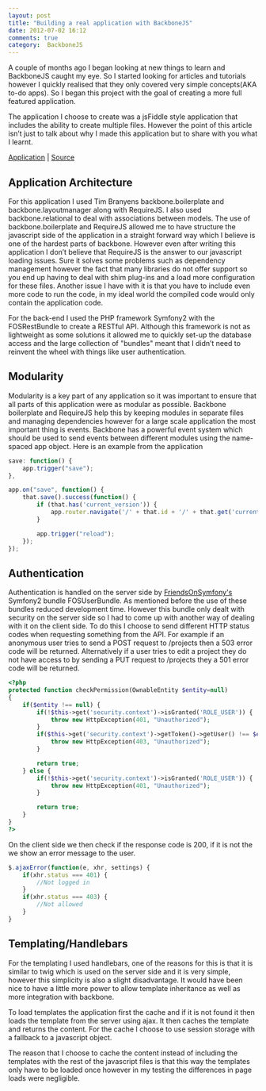 ```yaml
---
layout: post
title: "Building a real application with BackboneJS"
date: 2012-07-02 16:12
comments: true
category:  BackboneJS
---
```


A couple of months ago I began looking at new things to learn and BackboneJS caught my eye. So I started looking for articles and tutorials however I quickly realised that they only covered very simple concepts(AKA to-do apps). So I began this project with the goal of creating a more full featured application.

The application I choose to create was a jsFiddle style application  that includes the ability to create multiple files.  However the point of this article isn’t just to talk about why I made this application but to share with you what I learnt.

[Application](https://webide.co/) | [Source](https://github.com/dancannon/WebIDE/)

<!--More -->

## Application Architecture
For this application I used Tim Branyens backbone.boilerplate and backbone.layoutmanager along with RequireJS. I also used backbone.relational to deal with associations between models.  The use of backbone.boilerplate and RequireJS allowed me to have structure the javascript side of the application in a straight forward way which I believe is one of the hardest parts of backbone. However even after writing this application I don’t believe that RequireJS is the answer to our javascript loading issues. Sure it solves some problems such as dependency management however the fact that many libraries do not offer support so you end up having to deal with shim plug-ins and a load more configuration for these files. Another issue I have with it is that you have to include even more code to run the code, in my ideal world the compiled code would only contain the application code.

For the back-end I used the PHP framework Symfony2 with the FOSRestBundle to create a RESTful API. Although this framework is not as lightweight as some solutions it allowed me to quickly set-up the database access and the large collection of "bundles" meant that I didn’t need to reinvent the wheel with things like user authentication.

## Modularity
Modularity is a key part of any application so it was important to ensure that all parts of this application were as modular as possible. Backbone boilerplate and RequireJS help this by keeping modules in separate files and managing dependencies however for a large scale application the most important thing is events. Backbone has a powerful event system which should be used to send events between different modules using the name-spaced app object. Here is an example from the application

```javascript Trigger an event https://github.com/dancannon/WebIDE/blob/master/src/WebIDE/SiteBundle/Resources/public_src/js/app/modules/header.js#L50 Source
save: function() {
    app.trigger("save");
},
```

```javascript Event callback https://github.com/dancannon/WebIDE/blob/master/src/WebIDE/SiteBundle/Resources/public_src/js/app/modules/project.js#L45 Source
app.on("save", function() {
    that.save().success(function() {
        if (that.has('current_version')) {
            app.router.navigate('/' + that.id + '/' + that.get('current_version'));
        }

        app.trigger("reload");
    });
});
```

## Authentication
Authentication is handled on the server side by [FriendsOnSymfony's](https://github.com/FriendsOfSymfony/FOSRestBundle) Symfony2 bundle FOSUserBundle. As mentioned before the use of these bundles reduced development time. However this bundle only dealt with security on the server side so I had to come up with another way of dealing with it on the client side. To do this I choose to send different HTTP status codes when requesting something from the API. For example if an anonymous user tries to send a POST request to /projects then a 503 error code will be returned. Alternatively if a user tries to edit a project they do not have access to by sending a PUT request to /projects they a 501 error code will be returned.

``` php Server side authentication code https://github.com/dancannon/WebIDE/blob/master/src/WebIDE/SiteBundle/Controller/ProjectController.php#L291 Source
<?php
protected function checkPermission(OwnableEntity $entity=null)
{
    if($entity !== null) {
        if(!$this->get('security.context')->isGranted('ROLE_USER')) {
            throw new HttpException(401, "Unauthorized");
        }
        if($this->get('security.context')->getToken()->getUser() !== $entity->getUser()) {
            throw new HttpException(403, "Unauthorized");
        }

        return true;
    } else {
        if(!$this->get('security.context')->isGranted('ROLE_USER')) {
            throw new HttpException(401, "Unauthorized");
        }

        return true;
    }
}
?>
```

On the client side we then check if the response code is 200, if it is not the we show an error message to the user.

``` javascript Ajax error checking https://github.com/dancannon/WebIDE/blob/master/src/WebIDE/SiteBundle/Resources/public_src/js/app/main.js#L148 Source
$.ajaxError(function(e, xhr, settings) {
	if(xhr.status === 401) {
		//Not logged in
	}
	if(xhr.status === 403) {
		//Not allowed
	}
}
```

## Templating/Handlebars
For the templating I used handlebars, one of the reasons for this is that it is similar to twig which is used on the server side and it is very simple, however this simplicity is also a slight disadvantage. It would have been nice to have a little more power to allow template inheritance as well as more integration with backbone.

To load templates the application first the cache and if it is not found it then loads the template from the server using ajax. It then caches the template and returns the content. For the cache I choose to use session storage with a fallback to a javascript object. 

The reason that I choose to cache the content instead of including the templates with the rest of the javascript files is that this way the templates only have to be loaded once however in my testing the differences in page loads were negligible.